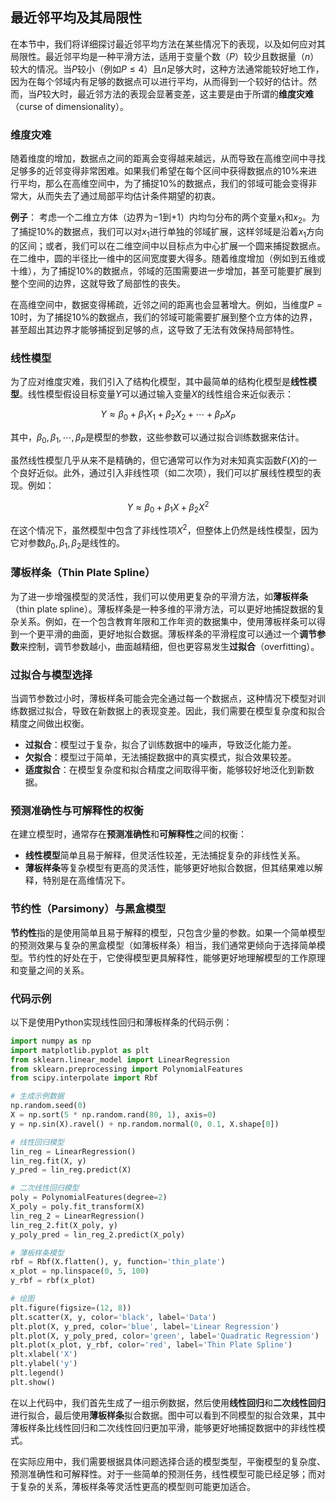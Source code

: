 ## 最近邻平均及其局限性

在本节中，我们将详细探讨最近邻平均方法在某些情况下的表现，以及如何应对其局限性。最近邻平均是一种平滑方法，适用于变量个数（$P$）较少且数据量（$n$）较大的情况。当$P$较小（例如$P \leq 4$）且$n$足够大时，这种方法通常能较好地工作，因为在每个邻域内有足够的数据点可以进行平均，从而得到一个较好的估计。然而，当$P$较大时，最近邻方法的表现会显著变差，这主要是由于所谓的**维度灾难**（curse of dimensionality）。

### 维度灾难

随着维度的增加，数据点之间的距离会变得越来越远，从而导致在高维空间中寻找足够多的近邻变得非常困难。如果我们希望在每个区间中获得数据点的10%来进行平均，那么在高维空间中，为了捕捉10%的数据点，我们的邻域可能会变得非常大，从而失去了通过局部平均估计条件期望的初衷。

**例子**：
考虑一个二维立方体（边界为$-1$到$+1$）内均匀分布的两个变量$x_1$和$x_2$。为了捕捉10%的数据点，我们可以对$x_1$进行单独的邻域扩展，这样邻域是沿着$x_1$方向的区间；或者，我们可以在二维空间中以目标点为中心扩展一个圆来捕捉数据点。在二维中，圆的半径比一维中的区间宽度要大得多。随着维度增加（例如到五维或十维），为了捕捉10%的数据点，邻域的范围需要进一步增加，甚至可能要扩展到整个空间的边界，这就导致了局部性的丧失。

在高维空间中，数据变得稀疏，近邻之间的距离也会显著增大。例如，当维度$P = 10$时，为了捕捉10%的数据点，我们的邻域可能需要扩展到整个立方体的边界，甚至超出其边界才能够捕捉到足够的点，这导致了无法有效保持局部特性。

### 线性模型

为了应对维度灾难，我们引入了结构化模型，其中最简单的结构化模型是**线性模型**。线性模型假设目标变量$Y$可以通过输入变量$X$的线性组合来近似表示：

$$
Y \approx \beta_0 + \beta_1 X_1 + \beta_2 X_2 + \cdots + \beta_P X_P
$$

其中，$\beta_0, \beta_1, \cdots, \beta_P$是模型的参数，这些参数可以通过拟合训练数据来估计。

虽然线性模型几乎从来不是精确的，但它通常可以作为对未知真实函数$F(X)$的一个良好近似。此外，通过引入非线性项（如二次项），我们可以扩展线性模型的表现。例如：

$$
Y \approx \beta_0 + \beta_1 X + \beta_2 X^2
$$

在这个情况下，虽然模型中包含了非线性项$X^2$，但整体上仍然是线性模型，因为它对参数$\beta_0, \beta_1, \beta_2$是线性的。

### 薄板样条（Thin Plate Spline）

为了进一步增强模型的灵活性，我们可以使用更复杂的平滑方法，如**薄板样条**（thin plate spline）。薄板样条是一种多维的平滑方法，可以更好地捕捉数据的复杂关系。例如，在一个包含教育年限和工作年资的数据集中，使用薄板样条可以得到一个更平滑的曲面，更好地拟合数据。薄板样条的平滑程度可以通过一个**调节参数**来控制，调节参数越小，曲面越精细，但也更容易发生**过拟合**（overfitting）。

### 过拟合与模型选择

当调节参数过小时，薄板样条可能会完全通过每一个数据点，这种情况下模型对训练数据过拟合，导致在新数据上的表现变差。因此，我们需要在模型复杂度和拟合精度之间做出权衡。

- **过拟合**：模型过于复杂，拟合了训练数据中的噪声，导致泛化能力差。
- **欠拟合**：模型过于简单，无法捕捉数据中的真实模式，拟合效果较差。
- **适度拟合**：在模型复杂度和拟合精度之间取得平衡，能够较好地泛化到新数据。

### 预测准确性与可解释性的权衡

在建立模型时，通常存在**预测准确性**和**可解释性**之间的权衡：

- **线性模型**简单且易于解释，但灵活性较差，无法捕捉复杂的非线性关系。
- **薄板样条**等复杂模型有更高的灵活性，能够更好地拟合数据，但其结果难以解释，特别是在高维情况下。

### 节约性（Parsimony）与黑盒模型

**节约性**指的是使用简单且易于解释的模型，只包含少量的参数。如果一个简单模型的预测效果与复杂的黑盒模型（如薄板样条）相当，我们通常更倾向于选择简单模型。节约性的好处在于，它使得模型更具解释性，能够更好地理解模型的工作原理和变量之间的关系。

### 代码示例
以下是使用Python实现线性回归和薄板样条的代码示例：

```python
import numpy as np
import matplotlib.pyplot as plt
from sklearn.linear_model import LinearRegression
from sklearn.preprocessing import PolynomialFeatures
from scipy.interpolate import Rbf

# 生成示例数据
np.random.seed(0)
X = np.sort(5 * np.random.rand(80, 1), axis=0)
y = np.sin(X).ravel() + np.random.normal(0, 0.1, X.shape[0])

# 线性回归模型
lin_reg = LinearRegression()
lin_reg.fit(X, y)
y_pred = lin_reg.predict(X)

# 二次线性回归模型
poly = PolynomialFeatures(degree=2)
X_poly = poly.fit_transform(X)
lin_reg_2 = LinearRegression()
lin_reg_2.fit(X_poly, y)
y_poly_pred = lin_reg_2.predict(X_poly)

# 薄板样条模型
rbf = Rbf(X.flatten(), y, function='thin_plate')
x_plot = np.linspace(0, 5, 100)
y_rbf = rbf(x_plot)

# 绘图
plt.figure(figsize=(12, 8))
plt.scatter(X, y, color='black', label='Data')
plt.plot(X, y_pred, color='blue', label='Linear Regression')
plt.plot(X, y_poly_pred, color='green', label='Quadratic Regression')
plt.plot(x_plot, y_rbf, color='red', label='Thin Plate Spline')
plt.xlabel('X')
plt.ylabel('y')
plt.legend()
plt.show()
```

在以上代码中，我们首先生成了一组示例数据，然后使用**线性回归**和**二次线性回归**进行拟合，最后使用**薄板样条**拟合数据。图中可以看到不同模型的拟合效果，其中薄板样条比线性回归和二次线性回归更加平滑，能够更好地捕捉数据中的非线性模式。

在实际应用中，我们需要根据具体问题选择合适的模型类型，平衡模型的复杂度、预测准确性和可解释性。对于一些简单的预测任务，线性模型可能已经足够；而对于复杂的关系，薄板样条等灵活性更高的模型则可能更加适合。